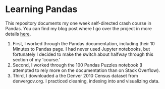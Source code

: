 # Learning Pandas

This repository documents my one week self-directed crash course in Pandas. You can find my blog post where I go over the project in more details [here](https://kellyfoulk.herokuapp.com/post/3).

1. First, I worked through the Pandas documentation, including their 10 Minutes to Pandas page. I had never used Jupyter notebooks, but fortunately I decided to make the switch about halfway through this section of my 'course.'
2. Second, I worked through the 100 Pandas Puzzles notebook (I attempted to rely more on the documentation than on Stack Overflow).
3. Third, I downloaded a the Denver 2010 Census dataset from denvergov.org. I practiced cleaning, indexing into and visualizing data.
